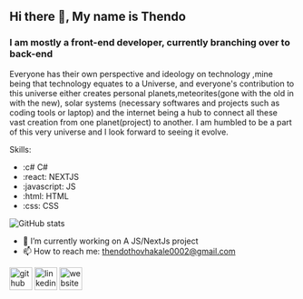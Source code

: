 ## Hi there 👋, My name is Thendo
### I am mostly a front-end developer, currently branching over to back-end
Everyone has their own perspective and ideology on technology ,mine being that technology equates to a Universe, and everyone's contribution to this universe either creates personal planets,meteorites(gone with the old in with the new), solar systems (necessary softwares and projects such as coding tools or laptop) and the internet being a hub to connect all these vast creation from one planet(project) to another. 
I am humbled to be a part of this very universe and I look forward to seeing it evolve.


Skills: 
- :c# C# 
- :react: NEXTJS
- :javascript: JS 
- :html: HTML 
- :css: CSS
 
![GitHub stats](https://github-readme-stats.vercel.app/api?username=Thendo-T&show_icons=true)  

- 🔭 I’m currently working on A JS/NextJs project 
- 📫 How to reach me: thendothovhakale0002@gmail.com

[<img src='https://cdn.jsdelivr.net/npm/simple-icons@3.0.1/icons/github.svg' alt='github' height='40'>](https://github.com/Thendo-T)  [<img src='https://cdn.jsdelivr.net/npm/simple-icons@3.0.1/icons/linkedin.svg' alt='linkedin' height='40'>](https://www.linkedin.com/in/https://www.linkedin.com/in/thendo-thovhakale-18ba57205//)  [<img src='https://cdn.jsdelivr.net/npm/simple-icons@3.0.1/icons/icloud.svg' alt='website' height='40'>](https://Aboutthendo.netlify.app)  

